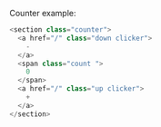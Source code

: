 Counter example:

~~~javascript
<section class="counter">
  <a href="/" class="down clicker">
    -
  </a>
  <span class="count ">
    0
  </span>
  <a href="/" class="up clicker">
    +
  </a>
</section>
~~~